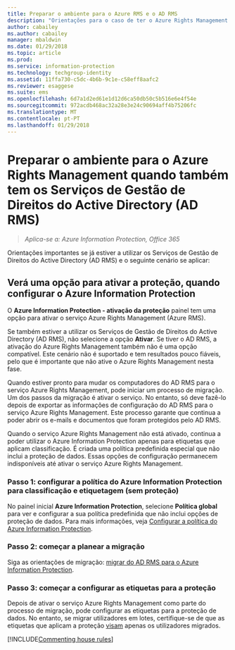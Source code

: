 ```yaml
---
title: Preparar o ambiente para o Azure RMS e o AD RMS
description: "Orientações para o caso de ter o Azure Rights Management com o AD RMS implementado."
author: cabailey
ms.author: cabailey
manager: mbaldwin
ms.date: 01/29/2018
ms.topic: article
ms.prod: 
ms.service: information-protection
ms.technology: techgroup-identity
ms.assetid: 11ffa730-c5dc-4b6b-9c1e-c58eff8aafc2
ms.reviewer: esaggese
ms.suite: ems
ms.openlocfilehash: 6d7a1d2ed61e1d12d6ca50db50c5b516e6e4f54e
ms.sourcegitcommit: 972acdb468ac32a28e3e24c90694aff4b75206fc
ms.translationtype: MT
ms.contentlocale: pt-PT
ms.lasthandoff: 01/29/2018
---
```

# <a name="preparing-the-environment-for-azure-rights-management-when-you-also-have-active-directory-rights-management-services-ad-rms"></a>Preparar o ambiente para o Azure Rights Management quando também tem os Serviços de Gestão de Direitos do Active Directory (AD RMS)

>*Aplica-se a: Azure Information Protection, Office 365*

Orientações importantes se já estiver a utilizar os Serviços de Gestão de Direitos do Active Directory (AD RMS) e o seguinte cenário se aplicar:

## <a name="you-see-an-option-to-activate-protection-when-you-configure-azure-information-protection"></a>Verá uma opção para ativar a proteção, quando configurar o Azure Information Protection

O **Azure Information Protection - ativação da proteção** painel tem uma opção para ativar o serviço Azure Rights Management (Azure RMS). 

Se também estiver a utilizar os Serviços de Gestão de Direitos do Active Directory (AD RMS), não selecione a opção **Ativar**. Se tiver o AD RMS, a ativação do Azure Rights Management também não é uma opção compatível. Este cenário não é suportado e tem resultados pouco fiáveis, pelo que é importante que não ative o Azure Rights Management nesta fase. 

Quando estiver pronto para mudar os computadores do AD RMS para o serviço Azure Rights Management, pode iniciar um processo de migração. Um dos passos da migração é ativar o serviço. No entanto, só deve fazê-lo depois de exportar as informações de configuração do AD RMS para o serviço Azure Rights Management. Este processo garante que continua a poder abrir os e-mails e documentos que foram protegidos pelo AD RMS.

Quando o serviço Azure Rights Management não está ativado, continua a poder utilizar o Azure Information Protection apenas para etiquetas que aplicam classificação. É criada uma política predefinida especial que não inclui a proteção de dados. Essas opções de configuração permanecem indisponíveis até ativar o serviço Azure Rights Management.

### <a name="step-1-configure-your-azure-information-protection-policy-for-classification-and-labeling---without-protection"></a>Passo 1: configurar a política do Azure Information Protection para classificação e etiquetagem (sem proteção)

No painel inicial **Azure Information Protection**, selecione **Política global** para ver e configurar a sua política predefinida que não inclui opções de proteção de dados. Para mais informações, veja [Configurar a política do Azure Information Protection](configure-policy.md).

### <a name="step-2-start-planning-for-migration"></a>Passo 2: começar a planear a migração

Siga as orientações de migração: [migrar do AD RMS para o Azure Information Protection](../plan-design/migrate-from-ad-rms-to-azure-rms.md).

### <a name="step-3-start-to-configure-labels-for-protection"></a>Passo 3: começar a configurar as etiquetas para a proteção

Depois de ativar o serviço Azure Rights Management como parte do processo de migração, pode configurar as etiquetas para a proteção de dados. No entanto, se migrar utilizadores em lotes, certifique-se de que as etiquetas que aplicam a proteção [visam](configure-policy-scope.md) apenas os utilizadores migrados.


[!INCLUDE[Commenting house rules](../includes/houserules.md)]


